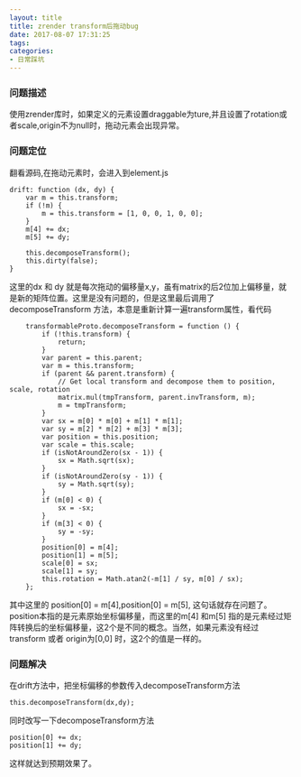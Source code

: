 ```yaml
---
layout: title
title: zrender transform后拖动bug
date: 2017-08-07 17:31:25
tags:
categories:
- 日常踩坑
---
```


### 问题描述
使用zrender库时，如果定义的元素设置draggable为ture,并且设置了rotation或者scale,origin不为null时，拖动元素会出现异常。

<!--more-->
### 问题定位
翻看源码,在拖动元素时，会进入到element.js
```
drift: function (dx, dy) {
    var m = this.transform;
    if (!m) {
        m = this.transform = [1, 0, 0, 1, 0, 0];
    }
    m[4] += dx;
    m[5] += dy;

    this.decomposeTransform();
    this.dirty(false);
}
```
这里的dx 和 dy 就是每次拖动的偏移量x,y，虽有matrix的后2位加上偏移量，就是新的矩阵位置。这里是没有问题的，但是这里最后调用了 decomposeTransform 方法，本意是重新计算一遍transform属性，看代码
```
    transformableProto.decomposeTransform = function () {
        if (!this.transform) {
            return;
        }
        var parent = this.parent;
        var m = this.transform;
        if (parent && parent.transform) {
            // Get local transform and decompose them to position, scale, rotation
            matrix.mul(tmpTransform, parent.invTransform, m);
            m = tmpTransform;
        }
        var sx = m[0] * m[0] + m[1] * m[1];
        var sy = m[2] * m[2] + m[3] * m[3];
        var position = this.position;
        var scale = this.scale;
        if (isNotAroundZero(sx - 1)) {
            sx = Math.sqrt(sx);
        }
        if (isNotAroundZero(sy - 1)) {
            sy = Math.sqrt(sy);
        }
        if (m[0] < 0) {
            sx = -sx;
        }
        if (m[3] < 0) {
            sy = -sy;
        }
        position[0] = m[4];
        position[1] = m[5];
        scale[0] = sx;
        scale[1] = sy;
        this.rotation = Math.atan2(-m[1] / sy, m[0] / sx);
    };
```
其中这里的 position[0] = m[4],position[0] = m[5], 这句话就存在问题了。position本指的是元素原始坐标偏移量，而这里的m[4] 和m[5] 指的是元素经过矩阵转换后的坐标偏移量，这2个是不同的概念。当然，如果元素没有经过transform 或者 origin为[0,0] 时，这2个的值是一样的。

### 问题解决
在drift方法中，把坐标偏移的参数传入decomposeTransform方法
```
this.decomposeTransform(dx,dy);
```
同时改写一下decomposeTransform方法
```
position[0] += dx;
position[1] += dy;
```
这样就达到预期效果了。